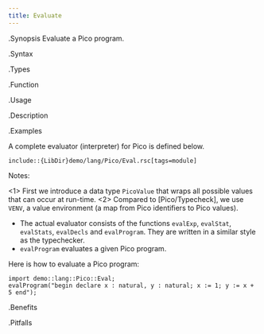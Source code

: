 ```yaml
---
title: Evaluate
---
```


.Synopsis
Evaluate a Pico program.

.Syntax

.Types

.Function
       
.Usage

.Description

.Examples

A complete evaluator (interpreter) for Pico is defined below.
```rascal
include::{LibDir}demo/lang/Pico/Eval.rsc[tags=module]
```

                
Notes:

<1> First we introduce a data type `PicoValue` that wraps all possible values that can occur at run-time.
<2> Compared to [Pico/Typecheck], we use `VENV`, a value environment (a map from Pico identifiers to Pico values).
*   The actual evaluator consists of the functions `evalExp`, `evalStat`, `evalStats`, `evalDecls` and `evalProgram`.
    They are written in a similar style as the typechecker.
*  `evalProgram` evaluates a given Pico program.


Here is how to evaluate a Pico program:
```rascal-shell
import demo::lang::Pico::Eval;
evalProgram("begin declare x : natural, y : natural; x := 1; y := x + 5 end");
```

.Benefits

.Pitfalls

